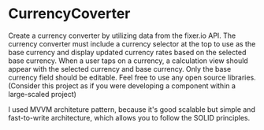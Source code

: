 # CurrencyCoverter

Create a currency converter by utilizing data from the fixer.io API.
The currency converter must include a currency selector at the top to use as the base currency and display updated currency rates based on the selected base currency. When a user taps on a currency, a calculation view should appear with the selected currency and base currency. Only the base currency field should be editable.
Feel free to use any open source libraries.
(Consider this project as if you were developing a component within a large-scaled project)


I used MVVM architeture pattern, because it's good scalable but simple and fast-to-write architecture, which allows you to follow the SOLID principles.
